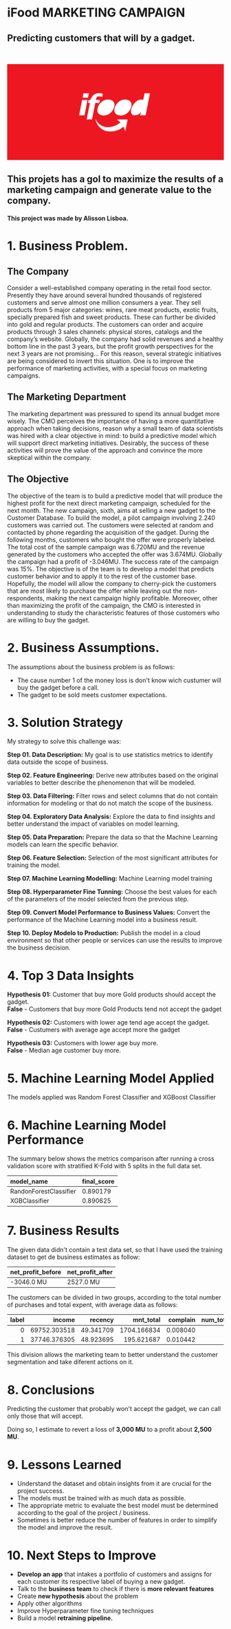 # iFood MARKETING CAMPAIGN

## Predicting customers that will by a gadget.
<br>

![iFood](./img/ifood.png)

## This projets has a gol to maximize the results of a marketing campaign and generate value to the company.

#### This project was made by Alisson Lisboa.


# 1. Business Problem.

## The Company
Consider a well-established company operating in the retail food sector. Presently they have around
several hundred thousands of registered customers and serve almost one million consumers a year.
They sell products from 5 major categories: wines, rare meat products, exotic fruits, specially
prepared fish and sweet products. These can further be divided into gold and regular products. The
customers can order and acquire products through 3 sales channels: physical stores, catalogs and
the company’s website. Globally, the company had solid revenues and a healthy bottom line in the
past 3 years, but the profit growth perspectives for the next 3 years are not promising... For this
reason, several strategic initiatives are being considered to invert this situation. One is to improve
the performance of marketing activities, with a special focus on marketing campaigns.

## The Marketing Department
The marketing department was pressured to spend its annual budget more wisely. The CMO
perceives the importance of having a more quantitative approach when taking decisions, reason why
a small team of data scientists was hired with a clear objective in mind: to build a predictive model
which will support direct marketing initiatives. Desirably, the success of these activities will prove the
value of the approach and convince the more skeptical within the company.

## The Objective
The objective of the team is to build a predictive model that will produce the highest profit for the
next direct marketing campaign, scheduled for the next month. The new campaign, sixth, aims at
selling a new gadget to the Customer Database. To build the model, a pilot campaign involving
2.240 customers was carried out. The customers were selected at random and contacted by phone
regarding the acquisition of the gadget. During the following months, customers who bought the
offer were properly labeled. The total cost of the sample campaign was 6.720MU and the revenue
generated by the customers who accepted the offer was 3.674MU. Globally the campaign had a
profit of -3.046MU. The success rate of the campaign was 15%. The objective is of the team is to
develop a model that predicts customer behavior and to apply it to the rest of the customer base.
Hopefully, the model will allow the company to cherry-pick the customers that are most likely to
purchase the offer while leaving out the non-respondents, making the next campaign highly
profitable. Moreover, other than maximizing the profit of the campaign, the CMO is interested in
understanding to study the characteristic features of those customers who are willing to buy the
gadget.


# 2. Business Assumptions.
The assumptions about the business problem is as follows:
 
 * The cause number 1 of the money loss is don't know wich custumer will buy the gadget before a call.
 * The gadget to be sold meets customer expectations.


# 3. Solution Strategy

My strategy to solve this challenge was:

**Step 01. Data Description:** My goal is to use statistics metrics to identify data outside the scope of business.

**Step 02. Feature Engineering:** Derive new attributes based on the original variables to better describe the phenomenon that will be modeled.

**Step 03. Data Filtering:** Filter rows and select columns that do not contain information for modeling or that do not match the scope of the business.

**Step 04. Exploratory Data Analysis:** Explore the data to find insights and better understand the impact of variables on model learning.

**Step 05. Data Preparation:** Prepare the data so that the Machine Learning models can learn the specific behavior.

**Step 06. Feature Selection:** Selection of the most significant attributes for training the model.

**Step 07. Machine Learning Modelling:** Machine Learning model training

**Step 08. Hyperparameter Fine Tunning:** Choose the best values for each of the parameters of the model selected from the previous step.

**Step 09. Convert Model Performance to Business Values:** Convert the performance of the Machine Learning model into a business result.

**Step 10. Deploy Modelo to Production:** Publish the model in a cloud environment so that other people or services can use the results to improve the business decision.


# 4. Top 3 Data Insights

**Hypothesis 01:** Customer that buy more Gold products should accept the gadget.
<br>
**False** - Customers that buy more Gold Products tend not accept the gadget

**Hypothesis 02:** Customers with lower age tend age accept the gadget.
<br>
**False** - Custumers with average age accept more the gadget

**Hypothesis 03:** Customers with lower age buy more.
<br>
**False** - Median age customer buy more.


# 5. Machine Learning Model Applied

The models applied was Random Forest Classifier and XGBoost Classifier


# 6. Machine Learning Model Performance

The summary below shows the metrics comparison after running a cross validation score with stratified K-Fold with 5 splits in the full data set.

| model_name             | final_score |
| :--------------------- | ----------- |
| RandonForestClassifier | 0.890179    |
| XGBClassifier          | 0.890625    |


# 7. Business Results

The given data didn't contain a test data set, so that I have used the training dataset to get de business estimates as follow:


| net_profit_before  | net_profit_after |
| ------------------ |----------------- |
| -3046.0 MU         |2527.0 MU         |


The customers can be divided in two groups, according to the total number of purchases and total expent, with average data as follows:

|label |income       |recency   |mnt_total   |complain|num_total_purchases  |accepted_total |household_people |age       |days_since_enrolled |count |
|-----:|------------:|---------:|-----------:|--------:|-------------------:|--------------:|----------------:|---------:|-------------------:|-----:|
|0     |69752.303518 |49.341709 |1704.166834 |0.008040 |19.465327           |0.554774       |1.249246         |54.203015 |2872.261307         |995   |
|1     |37746.376305 |48.923695 |195.621687  |0.010442 |7.000000            |0.092369       |1.871486         |50.588755 |2827.858635         |1245  |

This division allows the marketing team to better understand the customer segmentation and take diferent actions on it.


# 8. Conclusions

Predicting the customer that probably won't accept the gadget, we can call only those that will accept.

Doing so, I estimate to revert a loss of **3,000 MU** to a profit about **2,500 MU**.


# 9. Lessons Learned

* Understand the dataset and obtain insights from it are crucial for the project success.
* The models must be trained with as much data as possible.
* The appropriate metric to evaluate the best model must be determined according to the goal of the project / business.
* Sometimes is better reduce the number of features in order to simplify the model and improve the result.

# 10. Next Steps to Improve

* **Develop an app** that intakes a portfolio of customers and assigns for each customer its respective label of buying a new gadget.
* Talk to the **business team** to check if there is **more relevant features**
* Create **new hypothesis** about the problem
* Apply other algorithms
* Improve Hyperparameter fine tuning techniques
* Build a model **retraining pipeline.**
